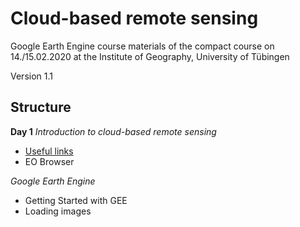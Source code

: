 # Cloud-based remote sensing
Google Earth Engine course materials of the compact course on 14./15.02.2020 at the Institute of Geography, University of Tübingen

Version 1.1
## Structure

**Day 1**
*Introduction to cloud-based remote sensing*
- [Useful links](https://github.com/Geo-Uni-Tuebingen/GEE/blob/master/useful%20links)
- EO Browser

*Google Earth Engine*
- Getting Started with GEE
- Loading images

